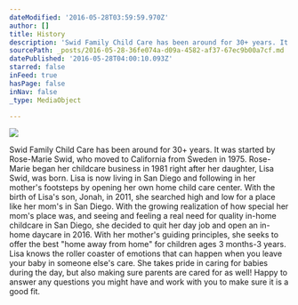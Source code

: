 ```yaml
---
dateModified: '2016-05-28T03:59:59.970Z'
author: []
title: History
description: 'Swid Family Child Care has been around for 30+ years. It was started by Rose-Marie Swid, who moved to California from Sweden in 1975. Rose-Marie began her childcare business in 1981 right after her daughter, Lisa Swid, was born. Lisa is now living in San Diego and following in her mother’s footsteps by opening her own home child care center. With the birth of Lisa’s son, Jonah, in 2011, she searched high and low for a place like her mom’s in San Diego. With the growing realization of how special her mom’s place was, and seeing and feeling a real need for quality in-home childcare in San Diego, she decided to quit her day job and open an in-home daycare in 2016. With her mother’s guiding principles, she seeks to offer the best “home away from home” for children ages 3 months-3 years. Lisa knows the roller coaster of emotions that can happen when you leave your baby in someone else’s care. She takes pride in caring for babies during the day, but also making sure parents are cared for as well! Happy to answer any questions you might have and work with you to make sure it is a good fit.'
sourcePath: _posts/2016-05-28-36fe074a-d09a-4582-af37-67ec9b00a7cf.md
datePublished: '2016-05-28T04:00:10.093Z'
starred: false
inFeed: true
hasPage: false
inNav: false
_type: MediaObject

---
```

![](https://the-grid-user-content.s3-us-west-2.amazonaws.com/f056560c-0a64-4910-a978-cd4010ecc9aa.jpg)

Swid Family Child Care has been around for 30+ years. It was started by Rose-Marie Swid, who moved to California from Sweden in 1975\. Rose-Marie began her childcare business in 1981 right after her daughter, Lisa Swid, was born. Lisa is now living in San Diego and following in her mother's footsteps by opening her own home child care center. With the birth of Lisa's son, Jonah, in 2011, she searched high and low for a place like her mom's in San Diego. With the growing realization of how special her mom's place was, and seeing and feeling a real need for quality in-home childcare in San Diego, she decided to quit her day job and open an in-home daycare in 2016\. With her mother's guiding principles, she seeks to offer the best "home away from home" for children ages 3 months-3 years. Lisa knows the roller coaster of emotions that can happen when you leave your baby in someone else's care. She takes pride in caring for babies during the day, but also making sure parents are cared for as well! Happy to answer any questions you might have and work with you to make sure it is a good fit.